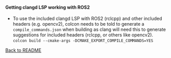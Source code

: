 #### **Getting clangd LSP working with ROS2**
* To use the included clangd LSP with ROS2 (rclcpp) and other included headers (e.g. opencv2), colcon needs to be told to generate a `compile_commands.json` when building as clang will need this to generate suggestions for included headers (rclcpp, or others like opencv2).
`colcon build --cmake-args -DCMAKE_EXPORT_COMPILE_COMMANDS=YES`

[Back to README](../README.md)